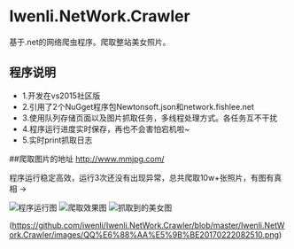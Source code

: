 # Iwenli.NetWork.Crawler
基于.net的网络爬虫程序。爬取整站美女照片。

## 程序说明
+ 1.开发在vs2015社区版
+ 2.引用了2个NuGget程序包Newtonsoft.json和network.fishlee.net
+ 3.使用队列存储页面以及图片抓取任务，多线程处理方式。各任务互不干扰
+ 4.程序运行进度实时保存，再也不会害怕宕机啦~
+ 5.实时print抓取日志

##爬取图片的地址 http://www.mmjpg.com/

程序运行稳定高效，运行3次还没有出现异常，总共爬取10w+张照片，有图有真相 ->

![程序运行图][1]
![爬取效果图][2]
![抓取到的美女图][3]

(https://github.com/iwenli/Iwenli.NetWork.Crawler/blob/master/Iwenli.NetWork.Crawler/images/QQ%E6%88%AA%E5%9B%BE20170222082510.png)

  [1]: https://github.com/iwenli/Iwenli.NetWork.Crawler/blob/master/Iwenli.NetWork.Crawler/images/QQ%E6%88%AA%E5%9B%BE20170222082454.png
  
  [2]: https://github.com/iwenli/Iwenli.NetWork.Crawler/blob/master/Iwenli.NetWork.Crawler/images/QQ%E6%88%AA%E5%9B%BE20170222082510.png
  
  [3]: https://github.com/iwenli/Iwenli.NetWork.Crawler/blob/master/Iwenli.NetWork.Crawler/images/QQ%E6%88%AA%E5%9B%BE20170222090122.png
  
